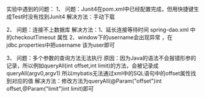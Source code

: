 实验中遇到的问题：
1、 问题：Junit4在pom.xml中已经配置完成，但用快捷键生成Test时没有找到Junit4
    解决方法：手动下载

2、 问题：连接不上数据库
    解决方法：1、延长连接等待时间  spring-dao.xml 中的checkoutTimeout 属性
             2、window下的username会出现异常 ，在jdbc.properties中把username 该为user即可

3、 问题：多个参数的查询方法无法执行
    原因：因为Java的语法不会报错形参的记录，所以例如queryAll(int offset,int limit)的方法，会被记录成queryAll(argv0,argv1)
          所以mybatis无法通过xml中的SQL语句中的offset属性找到对应的值
    解决方法：修改方法为queryAll(@Param("offset")int offset,@Param("limit")int limit)即可

